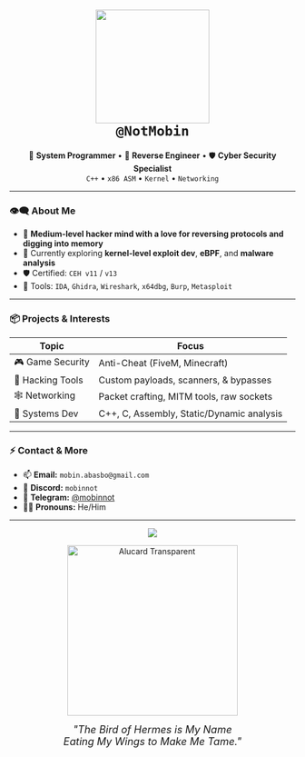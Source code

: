 <h1 align="center">
  <img src="https://i.pinimg.com/736x/69/72/ff/6972ff594cce4bc0113ece46510a9749.jpg" width="200px"><br>
  <b><code>@NotMobin</code></b>
</h1>

<p align="center">
  🧠 <b>System Programmer</b> • 🧩 <b>Reverse Engineer</b> • 🛡️ <b>Cyber Security Specialist</b><br>
  <code>C++</code> • <code>x86 ASM</code> • <code>Kernel</code> • <code>Networking</code>
</p>

<hr>

### 👁️‍🗨️ About Me

- 🔬 **Medium-level hacker mind with a love for reversing protocols and digging into memory**
- 🌱 Currently exploring **kernel-level exploit dev**, **eBPF**, and **malware analysis**
- 🛡️ Certified: `CEH v11` / `v13`
- 🔧 Tools: `IDA`, `Ghidra`, `Wireshark`, `x64dbg`, `Burp`, `Metasploit`

---

### 📦 Projects & Interests

| Topic             | Focus                                              |
|-------------------|---------------------------------------------------|
| 🎮 Game Security  | Anti-Cheat (FiveM, Minecraft)                      |
| 🔐 Hacking Tools  | Custom payloads, scanners, & bypasses              |
| 🕸️ Networking     | Packet crafting, MITM tools, raw sockets           |
| 🧬 Systems Dev     | C++, C, Assembly, Static/Dynamic analysis          |

---

### ⚡ Contact & More

- 📫 **Email:** `mobin.abasbo@gmail.com`
- 💬 **Discord:** `mobinnot`
- 📡 **Telegram:** [@mobinnot](https://t.me/mobinnot)
- 🕵️‍♂️ **Pronouns:** He/Him  

---

<p align="center">
  <img src="https://readme-typing-svg.demolab.com/?lines=Medium+Level+Hacker...;Reverse+First,+Ask+Later.;I+see+code+in+hex.&font=Fira+Code&center=true&width=500&height=50&duration=3000&pause=1000">
</p>

<p align="center">
  <img src="https://i.pinimg.com/736x/46/7b/03/467b03f016fbe4df9b68e66abcaab5b1.png" width="300px" alt="Alucard Transparent">
</p>

<p align="center" style="font-style: italic; font-size: 18px; margin-top: 10px;">
  "The Bird of Hermes is My Name<br>
  Eating My Wings to Make Me Tame."  
</p>
